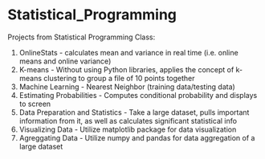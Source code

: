 # Statistical_Programming
Projects from Statistical Programming Class:

1. OnlineStats - calculates mean and variance in real time (i.e. online means and online variance)
2. K-means - Without using Python libraries, applies the concept of k-means clustering to group a file of 10 points together
3. Machine Learning - Nearest Neighbor (training data/testing data)
4. Estimating Probabilities - Computes conditional probability and displays to screen
5. Data Preparation and Statistics - Take a large dataset, pulls important information from it, as well as calculates significant statistical info
6. Visualizing Data - Utilize matplotlib package for data visualization
7. Agreggating Data - Utilize numpy and pandas for data aggregation of a large dataset

